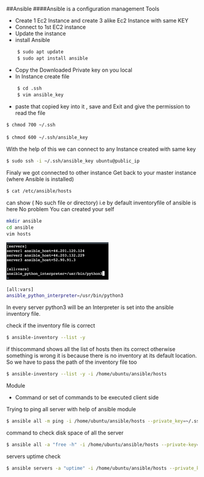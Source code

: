 ##Ansible
####Ansible is a configuration management Tools

- Create 1 Ec2 Instance and create 3 alike Ec2 Instance with same KEY
- Connect to 1st EC2 instance 
- Update the instance
- install Ansible 
```bash
	$ sudo apt update
	$ sudo apt install ansible
```
- Copy the Downloaded Private key on you local 
- In Instance create file  
```bash
	$ cd .ssh
    $ vim ansible_key
```
- paste that copied key into it , save and Exit and give the permission to read the file
```bash
$ chmod 700 ~/.ssh

$ chmod 600 ~/.ssh/ansible_key
```


With the help of this we can connect to any Instance created with same key
```bash
$ sudo ssh -i ~/.ssh/ansible_key ubuntu@public_ip
```

Finaly we got connected to other instance
Get back to your master instance (where Ansible is installed)

```bash
$ cat /etc/ansible/hosts
```


can show ( No such file or directory) i.e by default inventoryfile of ansible is here 
No problem You can created your self
```bash
mkdir ansible 
cd ansible
vim hosts
```
![alt text](image-1.png)
```bash
[all:vars]
ansible_python_interpreter=/usr/bin/python3
```
In every server python3 will be an Interpreter is set into the ansible inventory file.

check if the inventory file is correct
```bash
$ ansible-inventory --list -y
```
if thiscommand shows all the list of hosts then its correct otherwise something is wrong it is because there is no inventory at its default location. So we have to pass the path of the inventory file too
```bash
$ ansible-inventory --list -y -i /home/ubuntu/ansible/hosts
```

Module
- Command or set of commands to be executed client side

Trying to ping all server with help of ansible module 
```bash
$ ansible all -m ping -i /home/ubuntu/ansible/hosts --private_key=~/.ssh/ansible_key
```

command to check disk space of all the server 
```bash
$ ansible all -a "free -h" -i /home/ubuntu/ansible/hosts --private-key=~/.ssh/ansible_key
```
servers uptime check
```bash
$ ansible servers -a "uptime" -i /home/ubuntu/ansible/hosts --private_key=~/.ssh/ansible_key
```

